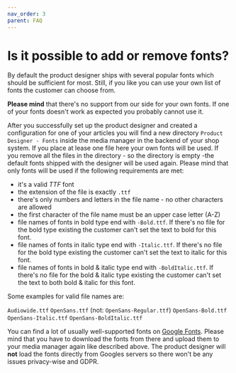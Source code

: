 ```yaml
---
nav_order: 3
parent: FAQ
---
```


# Is it possible to add or remove fonts?

By default the product designer ships with several popular fonts which should be sufficient for most.
Still, if you like you can use your own list of fonts the customer can choose from.

**Please mind** that there's no support from our side for your own fonts. If one of your fonts doesn't work as expected you probably cannot use it.

After you successfully set up the product designer and created a configuration for one of your articles you will find a new directory 
`Product Designer - Fonts` inside the media manager in the backend of your shop system.
If you place at lease one file here your own fonts will be used. If you remove all the files in the directory - so the directory is empty -the default fonts shipped with the designer will be used again.
Please mind that only fonts will be used if the following requirements are met:

- it's a valid *TTF* font
- the extension of the file is exactly `.ttf`
- there's only numbers and letters in the file name - no other characters are allowed
- the first character of the file name must be an upper case letter (A-Z)
- file names of fonts in bold type end with `-Bold.ttf`. If there's no file for the bold type existing the customer can't set the text to bold for this font.
- file names of fonts in italic type end with `-Italic.ttf`. If there's no file for the bold type existing the customer can't set the text to italic for this font.
- file names of fonts in bold & italic type end with `-BoldItalic.ttf`. If there's no file for the bold & italic type existing the customer can't set the text to both bold & italic for this font.

Some examples for valid file names are:

`Audiowide.ttf`
`OpenSans.ttf` (not: `OpenSans-Regular.ttf`)
`OpenSans-Bold.ttf`
`OpenSans-Italic.ttf`
`OpenSans-BoldItalic.ttf`

You can find a lot of usually well-supported fonts on [Google Fonts](https://fonts.google.com).
Please mind that you have to download the fonts from there and upload them to your media manager again like described above.
The product designer will **not** load the fonts directly from Googles servers so there won't be any issues privacy-wise and GDPR.
